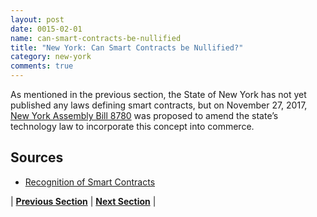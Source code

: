 ```yaml
---
layout: post
date: 0015-02-01
name: can-smart-contracts-be-nullified
title: "New York: Can Smart Contracts be Nullified?"
category: new-york
comments: true
---
```


As mentioned in the previous section, the State of New York has not yet published any laws defining smart contracts, but on November 27, 2017, [New York Assembly Bill 8780](https://legiscan.com/NY/text/A08780/2017) was proposed to amend the state’s technology law to incorporate this concept into commerce.
 
Sources
------
- [Recognition of Smart Contracts](https://www.pillsburylaw.com/en/news-and-insights/recognition-of-smart-contracts.html)

| **[Previous Section](https://neo-project.github.io/global-blockchain-compliance-hub//new-york/new-york-dispute-resolution.html)** | **[Next Section](https://neo-project.github.io/global-blockchain-compliance-hub//new-york/new-york-suggested-readings.html)** |



